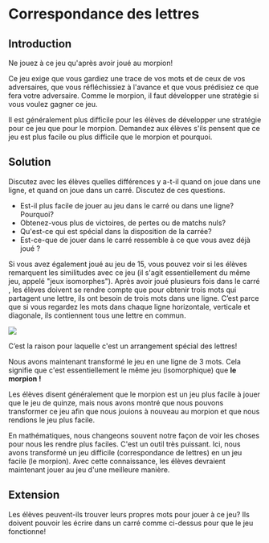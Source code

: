 # Correspondance des lettres

## Introduction

Ne jouez à ce jeu qu'après avoir joué au morpion!

Ce jeu exige que vous gardiez une trace de vos mots et de ceux de vos adversaires, que vous réfléchissiez à l'avance et que vous prédisiez ce que fera votre adversaire. Comme le morpion, il faut développer une stratégie si vous voulez gagner ce jeu.

Il est généralement plus difficile pour les élèves de développer une stratégie pour ce jeu que pour le morpion. Demandez aux élèves s'ils pensent que ce jeu est plus facile ou plus difficile que le morpion et pourquoi.

## Solution

Discutez avec les élèves quelles différences y a-t-il quand on joue dans une ligne, et quand on joue dans un carré. Discutez de ces questions.

* Est-il plus facile de jouer au jeu dans le carré ou dans une ligne? Pourquoi?
* Obtenez-vous plus de victoires, de pertes ou de matchs nuls?
* Qu'est-ce qui est spécial dans la disposition de la carrée?
* Est-ce-que de jouer dans le carré ressemble à ce que vous avez déjà joué ?

Si vous avez également joué au jeu de 15, vous pouvez voir si les élèves remarquent les similitudes avec ce jeu (il s'agit essentiellement du même jeu, appelé "jeux isomorphes"). Après avoir joué plusieurs fois dans le carré , les élèves doivent se rendre compte que pour obtenir trois mots qui partagent une lettre, ils ont besoin de trois mots dans une ligne. C’est parce que si vous regardez les mots dans chaque ligne horizontale, verticale et diagonale, ils contiennent tous une lettre en commun.

![](https://github.com/supportingami/sami-maths-club/blob/master/maths-club-pack/images/letter-matching-4.png?raw=true)

C’est la raison pour laquelle c'est un arrangement spécial des lettres!

Nous avons maintenant transformé le jeu en une ligne de 3 mots. Cela signifie que c'est essentiellement le même jeu (isomorphique) que **le morpion !**

Les élèves disent généralement que le morpion est un jeu plus facile à jouer que le jeu de quinze, mais nous avons montré que nous pouvons transformer ce jeu afin que nous jouions à nouveau au morpion et que nous rendions le jeu plus facile.

En mathématiques, nous changeons souvent notre façon de voir les choses pour nous les rendre plus faciles. C'est un outil très puissant. Ici, nous avons transformé un jeu difficile (correspondance de lettres) en un jeu facile (le morpion). Avec cette connaissance, les élèves devraient maintenant jouer au jeu d'une meilleure manière.

## Extension

Les élèves peuvent-ils trouver leurs propres mots pour jouer à ce jeu? Ils doivent pouvoir les écrire dans un carré comme ci-dessus pour que le jeu fonctionne!
